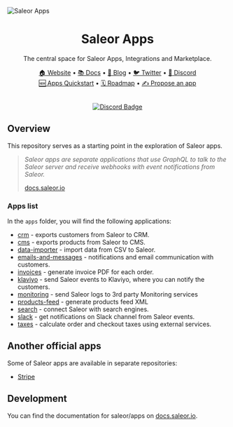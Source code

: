 ![Saleor Apps](https://user-images.githubusercontent.com/44495184/208925145-78c5022c-1a6c-4f2c-8f4f-7500e7afcaf0.png)

<div align="center">
  <h1>Saleor Apps</h1>
</div>

<div align="center">
  <p>The central space for Saleor Apps, Integrations and Marketplace.
</div>

<div align="center">
  <a href="https://saleor.io/">🏠 Website</a>
  <span> • </span>
  <a href="https://docs.saleor.io/docs/3.x">📚 Docs</a>
  <span> • </span>
  <a href="https://saleor.io/blog/">📰 Blog</a>
  <span> • </span>
  <a href="https://twitter.com/getsaleor">🐦 Twitter</a>
  <span> • </span>
  <a href="https://discord.gg/H52JTZAtSH">💬 Discord</a>
</div>

<div align="center">
  <a href="https://docs.saleor.io/docs/3.x/developer/extending/apps/quickstart/getting-started">🆕 Apps Quickstart</a>
  <span> • </span>
  <a href="https://github.com/orgs/saleor/projects/22/views/1">🗓️ Roadmap</a>
  <span> • </span>
  <a href="https://github.com/saleor/apps/discussions/categories/integrations-features">✍️ Propose an app</a>
</div>

<br/>
<div align="center">
  
[![Discord Badge](https://dcbadge.vercel.app/api/server/H52JTZAtSH)](https://discord.gg/H52JTZAtSH)

</div>

## Overview

This repository serves as a starting point in the exploration of Saleor apps.

> _Saleor apps are separate applications that use GraphQL to talk to the Saleor server and receive webhooks with event notifications from Saleor._
>
> [docs.saleor.io](https://docs.saleor.io/docs/3.x/developer/extending/apps/key-concepts)

### Apps list

In the `apps` folder, you will find the following applications:

- [crm](https://docs.saleor.io/docs/3.x/developer/app-store/apps/crm) - exports customers from Saleor to CRM.
- [cms](https://docs.saleor.io/docs/3.x/developer/app-store/apps/cms) - exports products from Saleor to CMS.
- [data-importer](./apps/data-importer) - import data from CSV to Saleor.
- [emails-and-messages](https://docs.saleor.io/docs/3.x/developer/app-store/apps/emails-and-messages/overview) - notifications and email communication with customers.
- [invoices](https://docs.saleor.io/docs/3.x/developer/app-store/apps/invoices) - generate invoice PDF for each order.
- [klaviyo](./apps/klaviyo) - send Saleor events to Klaviyo, where you can notify the customers.
- [monitoring](./apps/monitoring) - send Saleor logs to 3rd party Monitoring services
- [products-feed](./apps/products-feed) - generate products feed XML
- [search](./apps/search) - connect Saleor with search engines.
- [slack](./apps/slack) - get notifications on Slack channel from Saleor events.
- [taxes](https://docs.saleor.io/docs/3.x/developer/app-store/apps/taxes) - calculate order and checkout taxes using external services.

## Another official apps

Some of Saleor apps are available in separate repositories:
- [Stripe](https://github.com/saleor/saleor-app-payment-stripe)

## Development

You can find the documentation for saleor/apps on [docs.saleor.io](https://docs.saleor.io/docs/3.x/developer/app-store/development).
